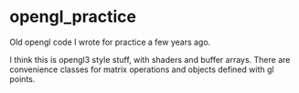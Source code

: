 # opengl_practice
Old opengl code I wrote for practice a few years ago. 

I think this is opengl3 style stuff, with shaders and buffer arrays. There are convenience classes for
matrix operations and objects defined with gl points. 
